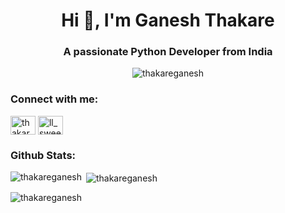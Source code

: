 <!-- [![MasterHead](https://firebasestorage.googleapis.com/v0/b/flexi-coding.appspot.com/o/dempgi7-520f8d5f-63d4-4453-8822-dbc149ae27f8.gif?alt=media&token=91c0c7b2-93c3-4029-b011-1a8703c5730d)](https://rishavchanda.io) -->

<h1 align="center"> Hi 👋, I'm Ganesh Thakare </h1>
<h3 align="center"> A passionate Python Developer from India</h3>
<p align="center"> <img src="https://komarev.com/ghpvc/?username=thakareganesh&style=for-the-badge" alt="thakareganesh" /> </p>
<!--Twitter here-->

<h3 align="left">Connect with me:</h3>
<p align="left">
<a href="https://twitter.com/thakareganesh0" target="blank"><img align="center" src="https://raw.githubusercontent.com/rahuldkjain/github-profile-readme-generator/master/src/images/icons/Social/twitter.svg" alt="thakareganesh0" height="30" width="40"/></a>
<a href="https://instagram.com/ll_sweet_weapon_ll" target="blank"><img align="center" src="https://raw.githubusercontent.com/rahuldkjain/github-profile-readme-generator/master/src/images/icons/Social/instagram.svg" alt="ll_sweet_weapon_ll" height="30" width="40" /></a>

</p>
<h3 align="left">Github Stats:</h3>
<p><img align="left" src="https://github-readme-stats.vercel.app/api/top-langs?username=thakareganesh&show_icons=true&locale=en&layout=compact&theme=tokyonight" alt="thakareganesh" /></p>

<p>&nbsp;<img align="center" src="https://github-readme-stats.vercel.app/api?username=thakareganesh&show_icons=true&locale=en&theme=tokyonight" alt="thakareganesh" /></p>

<p><img align="center" src="https://github-readme-streak-stats.herokuapp.com/?user=thakareganesh&&theme=onedark" alt="thakareganesh" /></p>










